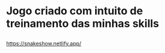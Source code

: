 #
<h1>
<p>Jogo criado com intuito de treinamento das minhas skills </p>
</h1>

https://snakeshow.netlify.app/
